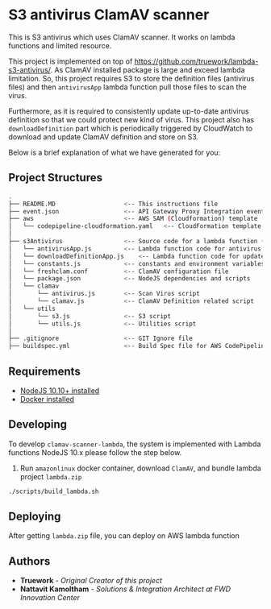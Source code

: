 # S3 antivirus ClamAV scanner

This is S3 antivirus which uses ClamAV scanner. It works on lambda functions and limited resource.

This project is implemented on top of https://github.com/truework/lambda-s3-antivirus/. As ClamAV installed package is large and exceed lambda limitation. So, this project requires S3 to store the definition files (antivirus files) and then `antivirusApp` lambda function pull those files to scan the virus.

Furthermore, as it is required to consistently update up-to-date antivirus definition so that we could protect new kind of virus. This project also has `downloadDefinition` part which is periodically triggered by CloudWatch to download and update ClamAV definition and store on S3.

Below is a brief explanation of what we have generated for you:

## Project Structures

```bash
.
├── README.MD                   <-- This instructions file
├── event.json                  <-- API Gateway Proxy Integration event payload
├── aws                         <-- AWS SAM (Cloudformation) template
│   └── codepipeline-cloudformation.yaml   <-- CloudFormation template to create CI/CD Pipeline for this project
│
├── s3Antivirus                 <-- Source code for a lambda function (NodeJS 10.x)
│   └── antivirusApp.js         <-- Lambda function code for antivirus part
│   └── downloadDefinitionApp.js    <-- Lambda function code for update definition part
│   └── constants.js            <-- constants and environment variables
│   └── freshclam.conf          <-- ClamAV configuration file
│   └── package.json            <-- NodeJS dependencies and scripts
│   └── clamav
│       └── antivirus.js        <-- Scan Virus script
│       └── clamav.js           <-- ClamAV Definition related script
│   └── utils
│       └── s3.js               <-- S3 script
│       └── utils.js            <-- Utilities script
│
├── .gitignore                  <-- GIT Ignore file
├── buildspec.yml               <-- Build Spec file for AWS CodePipeline
```

## Requirements

-   [NodeJS 10.10+ installed](https://nodejs.org/en/download/releases/)
-   [Docker installed](https://www.docker.com/community-edition)

## Developing

To develop `clamav-scanner-lambda`, the system is implemented with Lambda functions NodeJS 10.x please follow the step below.

1. Run `amazonlinux` docker container, download `ClamAV`, and bundle lambda project `lambda.zip`

```sh
./scripts/build_lambda.sh
```

## Deploying

After getting `lambda.zip` file, you can deploy on AWS lambda function

## Authors

-   **Truework** - _Original Creator of this project_
-   **Nattavit Kamoltham** - _Solutions & Integration Architect at FWD Innovation Center_
